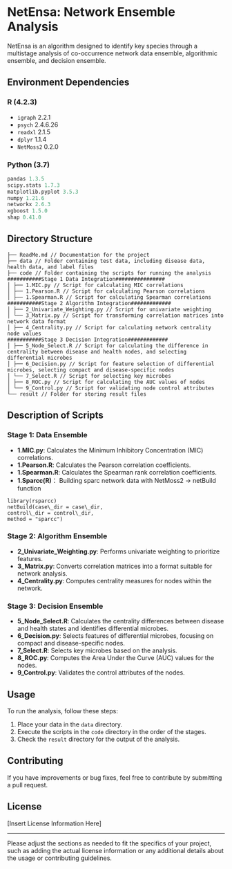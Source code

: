 # NetEnsa: Network Ensemble Analysis

NetEnsa is an algorithm designed to identify key species through a multistage analysis of co-occurrence network data ensemble, algorithmic ensemble, and decision ensemble.

## Environment Dependencies

### R (4.2.3)
- `igraph` 2.2.1
- `psych` 2.4.6.26
- `readxl` 2.1.5
- `dplyr` 1.1.4
- `NetMoss2` 0.2.0

### Python (3.7)
```python
pandas 1.3.5
scipy.stats 1.7.3
matplotlib.pyplot 3.5.3
numpy 1.21.6
networkx 2.6.3
xgboost 1.5.0
shap 0.41.0
```
## Directory Structure

```
├── ReadMe.md // Documentation for the project
├── data // Folder containing test data, including disease data, health data, and label files
├── code // Folder containing the scripts for running the analysis
###########Stage 1 Data Integration################  
│ ├── 1.MIC.py // Script for calculating MIC correlations
│ ├── 1.Pearson.R // Script for calculating Pearson correlations
│ ├── 1.Spearman.R // Script for calculating Spearman correlations
###########Stage 2 Algorithm Integration#############
│ ├── 2_Univariate_Weighting.py // Script for univariate weighting
│ └── 3_Matrix.py // Script for transforming correlation matrices into network data format
│ ├── 4_Centrality.py // Script for calculating network centrality node values
###########Stage 3 Decision Integration#############
│ ├── 5_Node_Select.R // Script for calculating the difference in centrality between disease and health nodes, and selecting differential microbes
│ ├── 6_Decision.py // Script for feature selection of differential microbes, selecting compact and disease-specific nodes
│ └── 7_Select.R // Script for selecting key microbes
│ ├── 8_ROC.py // Script for calculating the AUC values of nodes
│ └── 9_Control.py // Script for validating node control attributes
└── result // Folder for storing result files
```

## Description of Scripts

### Stage 1: Data Ensemble
- **1.MIC.py**: Calculates the Minimum Inhibitory Concentration (MIC) correlations.
- **1.Pearson.R**: Calculates the Pearson correlation coefficients.
- **1.Spearman.R**: Calculates the Spearman rank correlation coefficients.
- **1.Sparcc(R)**：
Building sparc network data with NetMoss2 -> netBuild function

```
library(rsparcc)
netBuild(case\_dir = case\_dir,
control\_dir = control\_dir,
method = "sparcc")

```

### Stage 2: Algorithm Ensemble
- **2_Univariate_Weighting.py**: Performs univariate weighting to prioritize features.
- **3_Matrix.py**: Converts correlation matrices into a format suitable for network analysis.
- **4_Centrality.py**: Computes centrality measures for nodes within the network.

### Stage 3: Decision Ensemble
- **5_Node_Select.R**: Calculates the centrality differences between disease and health states and identifies differential microbes.
- **6_Decision.py**: Selects features of differential microbes, focusing on compact and disease-specific nodes.
- **7_Select.R**: Selects key microbes based on the analysis.
- **8_ROC.py**: Computes the Area Under the Curve (AUC) values for the nodes.
- **9_Control.py**: Validates the control attributes of the nodes.

## Usage

To run the analysis, follow these steps:
1. Place your data in the `data` directory.
2. Execute the scripts in the `code` directory in the order of the stages.
3. Check the `result` directory for the output of the analysis.

## Contributing

If you have improvements or bug fixes, feel free to contribute by submitting a pull request.

## License

[Insert License Information Here]

---

Please adjust the sections as needed to fit the specifics of your project, such as adding the actual license information or any additional details about the usage or contributing guidelines.
